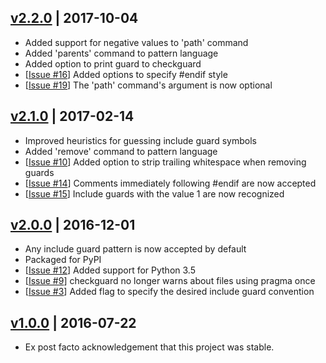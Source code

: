 ## [v2.2.0] | 2017-10-04
- Added support for negative values to 'path' command
- Added 'parents' command to pattern language
- Added option to print guard to checkguard
- [[Issue #16]] Added options to specify #endif style
- [[Issue #19]] The 'path' command's argument is now optional

## [v2.1.0] | 2017-02-14
- Improved heuristics for guessing include guard symbols
- Added 'remove' command to pattern language
- [[Issue #10]] Added option to strip trailing whitespace when removing guards
- [[Issue #14]] Comments immediately following #endif are now accepted
- [[Issue #15]] Include guards with the value 1 are now recognized

## [v2.0.0] | 2016-12-01
- Any include guard pattern is now accepted by default
- Packaged for PyPI
- [[Issue #12]] Added support for Python 3.5
- [[Issue #9]] checkguard no longer warns about files using pragma once
- [[Issue #3]] Added flag to specify the desired include guard convention

## [v1.0.0] | 2016-07-22
- Ex post facto acknowledgement that this project was stable.

[v2.2.0]: https://github.com/cgmb/guardonce/compare/v2.1.0...v2.2.0
[v2.1.0]: https://github.com/cgmb/guardonce/compare/v2.0.0...v2.1.0
[v2.0.0]: https://github.com/cgmb/guardonce/compare/v1.0.0...v2.0.0
[v1.0.0]: https://github.com/cgmb/guardonce/commits/v1.0.0
[Issue #3]: https://github.com/cgmb/guardonce/issues/3
[Issue #9]: https://github.com/cgmb/guardonce/issues/9
[Issue #10]: https://github.com/cgmb/guardonce/issues/10
[Issue #12]: https://github.com/cgmb/guardonce/issues/12
[Issue #14]: https://github.com/cgmb/guardonce/issues/14
[Issue #15]: https://github.com/cgmb/guardonce/issues/15
[Issue #16]: https://github.com/cgmb/guardonce/issues/16
[Issue #19]: https://github.com/cgmb/guardonce/issues/19
